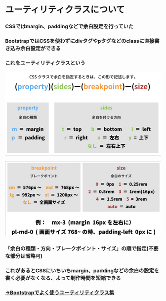 # ユーティリティクラスについて  
### CSSではmargin、paddingなどで余白設定を行っていた  
### BootstrapではCSSを使わずにdivタグやpタグなどのclassに直接書き込み余白設定ができる  
### これをユーティリティクラスという
![ユーティリティクラス](./img/スクリーンショット%202024-05-22%20092629.png)  

![ブレイクポイント](./img/スクリーンショット%202024-05-22%20091214.png)  
### 「余白の種類・方向・ブレークポイント・サイズ」の順で指定(不要な部分は省略可)  
### これがあるとCSSにいちいちmargin、paddingなどの余白の設定を書く必要がなくなる、よって制作時間を短縮できる  
### [→Bootstrapでよく使うユーティリティクラス集](https://www.limosuki.com/2022/02/bootstrap5-class.html) 